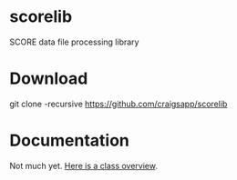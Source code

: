 scorelib
========

SCORE data file processing library

Download
========
  git clone -recursive https://github.com/craigsapp/scorelib


Documentation
=============

Not much yet.  [Here is a class overview](https://github.com/craigsapp/scorelib/wiki/Class-Hierarchy-Overview "Scorelib class overview").

